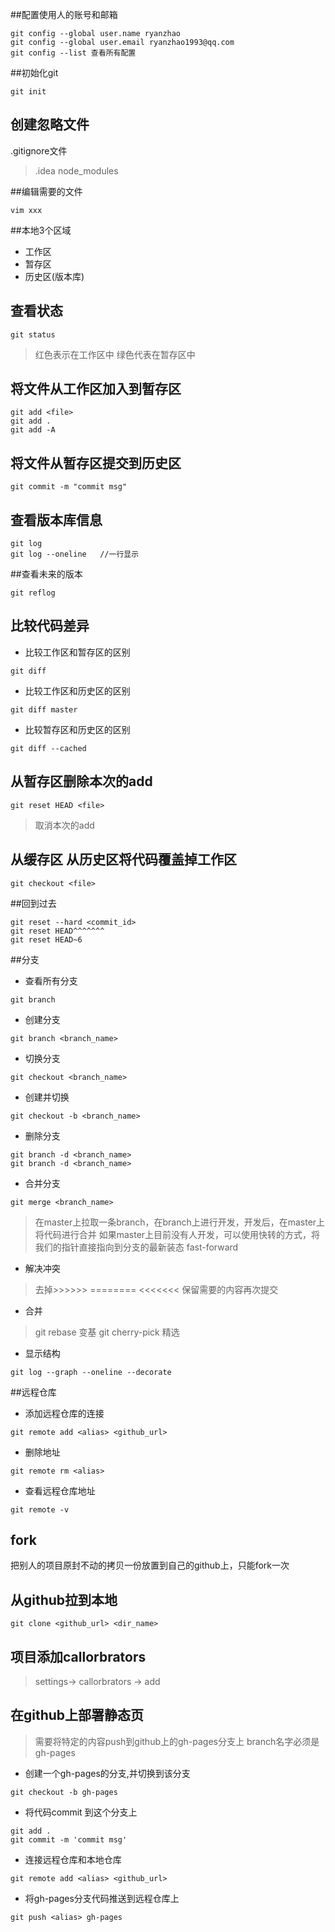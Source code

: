 ##配置使用人的账号和邮箱
```
git config --global user.name ryanzhao
git config --global user.email ryanzhao1993@qq.com
git config --list 查看所有配置
```

##初始化git
```
git init
```

## 创建忽略文件
.gitignore文件
> .idea
> node_modules

##编辑需要的文件
```
vim xxx
```

##本地3个区域
- 工作区
- 暂存区
- 历史区(版本库)

## 查看状态
```
git status
```
>红色表示在工作区中
>绿色代表在暂存区中

## 将文件从工作区加入到暂存区
```
git add <file>
git add .
git add -A
```

## 将文件从暂存区提交到历史区
```
git commit -m "commit msg"
```


## 查看版本库信息
```
git log
git log --oneline   //一行显示
```

##查看未来的版本
```
git reflog
```

## 比较代码差异
* 比较工作区和暂存区的区别
```
git diff
```

* 比较工作区和历史区的区别
```
git diff master
```

* 比较暂存区和历史区的区别
```
git diff --cached
```

## 从暂存区删除本次的add
```
git reset HEAD <file>
```

> 取消本次的add

## 从缓存区 从历史区将代码覆盖掉工作区
```
git checkout <file>
```

##回到过去
```
git reset --hard <commit_id>
git reset HEAD^^^^^^^
git reset HEAD~6
```


##分支
* 查看所有分支
```
git branch
```

* 创建分支
```
git branch <branch_name>
```

* 切换分支
```
git checkout <branch_name>
```

* 创建并切换
```
git checkout -b <branch_name>
```

* 删除分支
```
git branch -d <branch_name>
git branch -d <branch_name>
```

* 合并分支
```
git merge <branch_name>
```

> 在master上拉取一条branch，在branch上进行开发，开发后，在master上将代码进行合并
> 如果master上目前没有人开发，可以使用快转的方式，将我们的指针直接指向到分支的最新装态 fast-forward

* 解决冲突
> 去掉>>>>>> ========  <<<<<<< 保留需要的内容再次提交

* 合并
> git rebase 变基
> git cherry-pick 精选

* 显示结构
```
git log --graph --oneline --decorate
```


##远程仓库
* 添加远程仓库的连接
```
git remote add <alias> <github_url>
```
* 删除地址
```
git remote rm <alias>
```

* 查看远程仓库地址
```
git remote -v
```


## fork
把别人的项目原封不动的拷贝一份放置到自己的github上，只能fork一次

## 从github拉到本地
```
git clone <github_url> <dir_name>
```

## 项目添加callorbrators
> settings-> callorbrators -> add

## 在github上部署静态页
> 需要将特定的内容push到github上的gh-pages分支上
> branch名字必须是gh-pages

- 创建一个gh-pages的分支,并切换到该分支
```
git checkout -b gh-pages
```

- 将代码commit 到这个分支上
```
git add .
git commit -m 'commit msg'
```

- 连接远程仓库和本地仓库
```
git remote add <alias> <github_url>
```

- 将gh-pages分支代码推送到远程仓库上
```
git push <alias> gh-pages
```

 









